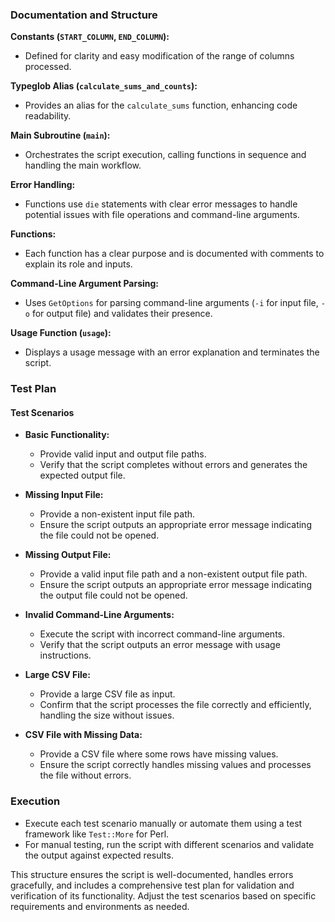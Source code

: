 ### Documentation and Structure

**Constants (`START_COLUMN`, `END_COLUMN`):**
- Defined for clarity and easy modification of the range of columns processed.

**Typeglob Alias (`calculate_sums_and_counts`):**
- Provides an alias for the `calculate_sums` function, enhancing code readability.

**Main Subroutine (`main`):**
- Orchestrates the script execution, calling functions in sequence and handling the main workflow.

**Error Handling:**
- Functions use `die` statements with clear error messages to handle potential issues with file operations and command-line arguments.

**Functions:**
- Each function has a clear purpose and is documented with comments to explain its role and inputs.

**Command-Line Argument Parsing:**
- Uses `GetOptions` for parsing command-line arguments (`-i` for input file, `-o` for output file) and validates their presence.

**Usage Function (`usage`):**
- Displays a usage message with an error explanation and terminates the script.

### Test Plan

#### Test Scenarios

- **Basic Functionality:**
  - Provide valid input and output file paths.
  - Verify that the script completes without errors and generates the expected output file.

- **Missing Input File:**
  - Provide a non-existent input file path.
  - Ensure the script outputs an appropriate error message indicating the file could not be opened.

- **Missing Output File:**
  - Provide a valid input file path and a non-existent output file path.
  - Ensure the script outputs an appropriate error message indicating the output file could not be opened.

- **Invalid Command-Line Arguments:**
  - Execute the script with incorrect command-line arguments.
  - Verify that the script outputs an error message with usage instructions.

- **Large CSV File:**
  - Provide a large CSV file as input.
  - Confirm that the script processes the file correctly and efficiently, handling the size without issues.

- **CSV File with Missing Data:**
  - Provide a CSV file where some rows have missing values.
  - Ensure the script correctly handles missing values and processes the file without errors.

### Execution

- Execute each test scenario manually or automate them using a test framework like `Test::More` for Perl.
- For manual testing, run the script with different scenarios and validate the output against expected results.

This structure ensures the script is well-documented, handles errors gracefully, and includes a comprehensive test plan for validation and verification of its functionality. Adjust the test scenarios based on specific requirements and environments as needed.

